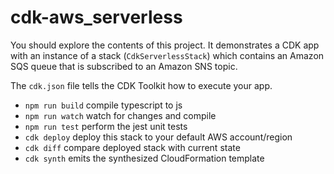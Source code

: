 # cdk-aws_serverless

You should explore the contents of this project. It demonstrates a CDK app with an instance of a stack (`CdkServerlessStack`)
which contains an Amazon SQS queue that is subscribed to an Amazon SNS topic.

The `cdk.json` file tells the CDK Toolkit how to execute your app.

* `npm run build`   compile typescript to js
* `npm run watch`   watch for changes and compile
* `npm run test`    perform the jest unit tests
* `cdk deploy`      deploy this stack to your default AWS account/region
* `cdk diff`        compare deployed stack with current state
* `cdk synth`       emits the synthesized CloudFormation template
